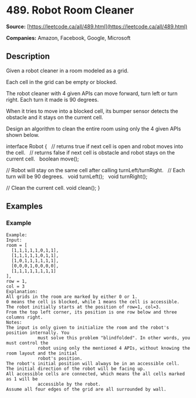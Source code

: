 # 489. Robot Room Cleaner

**Source:** [https://leetcode.ca/all/489.html](https://leetcode.ca/all/489.html)

**Companies:** Amazon, Facebook, Google, Microsoft

## Description

Given a robot cleaner in a room modeled as a grid.

Each cell in the grid can be empty or blocked.

The robot cleaner with 4 given APIs can move forward, turn left or turn right. Each turn it
        made is 90 degrees.

When it tries to move into a blocked cell, its bumper sensor detects the obstacle and it
        stays on the current cell.

Design an algorithm to clean the entire room using only the 4 given APIs shown below.

interface Robot {
  // returns true if next cell is open and robot moves into the cell.
  // returns false if next cell is obstacle and robot stays on the current cell.
  boolean move();

  // Robot will stay on the same cell after calling turnLeft/turnRight.
  // Each turn will be 90 degrees.
  void turnLeft();
  void turnRight();

  // Clean the current cell.
  void clean();
}

## Examples

### Example

```
Example:
Input:
room = [
  [1,1,1,1,1,0,1,1],
  [1,1,1,1,1,0,1,1],
  [1,0,1,1,1,1,1,1],
  [0,0,0,1,0,0,0,0],
  [1,1,1,1,1,1,1,1]
],
row = 1,
col = 3
Explanation:
All grids in the room are marked by either 0 or 1.
0 means the cell is blocked, while 1 means the cell is accessible.
The robot initially starts at the position of row=1, col=3.
From the top left corner, its position is one row below and three columns right.
Notes:
The input is only given to initialize the room and the robot's position internally. You
            must solve this problem "blindfolded". In other words, you must control the
            robot using only the mentioned 4 APIs, without knowing the room layout and the initial
            robot's position.
The robot's initial position will always be in an accessible cell.
The initial direction of the robot will be facing up.
All accessible cells are connected, which means the all cells marked as 1 will be
            accessible by the robot.
Assume all four edges of the grid are all surrounded by wall.
```

